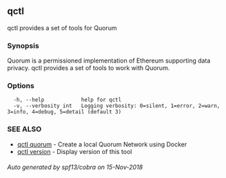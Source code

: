 ## qctl

qctl provides a set of tools for Quorum

### Synopsis

Quorum is a permissioned implementation of Ethereum supporting data privacy.
qctl provides a set of tools to work with Quorum.

### Options

```
  -h, --help            help for qctl
  -v, --verbosity int   Logging verbosity: 0=silent, 1=error, 2=warn, 3=info, 4=debug, 5=detail (default 3)
```

### SEE ALSO

* [qctl quorum](qctl_quorum.md)	 - Create a local Quorum Network using Docker
* [qctl version](qctl_version.md)	 - Display version of this tool

###### Auto generated by spf13/cobra on 15-Nov-2018
